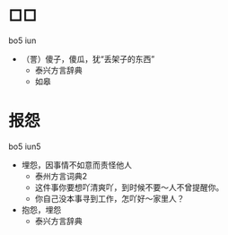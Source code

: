 # □□
bo5 iun
+ （詈）傻子，傻瓜，犹“丢架子的东西”
  * 泰兴方言辞典
  * 如皋
<!--
抖音调查到如皋用这个词
-->

# 报怨
bo5 iun5
+ 埋怨，因事情不如意而责怪他人
  * 泰州方言词典2
  - 这件事你要想吖清爽吖，到时候不要～人不曾提醒你。
  - 你自己没本事寻到工作，怎吖好～家里人？
+ 抱怨，埋怨
  * 泰兴方言辞典

